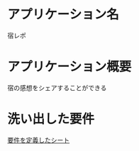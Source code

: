 # アプリケーション名
宿レポ

# アプリケーション概要
宿の感想をシェアすることができる

# 洗い出した要件
[要件を定義したシート](https://docs.google.com/spreadsheets/d/10t9U2Mk-rIvBOr7VjA7Zjyz1XMTuNcEyI1SQ8kZD_mw/edit?usp=sharing) 
